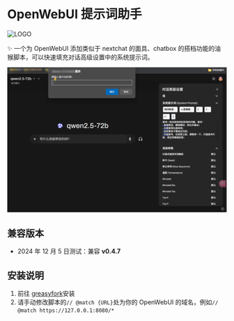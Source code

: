 # OpenWebUI 提示词助手

![LOGO](https://socialify.git.ci/susmouse/open-webui-prompt-helper/image?description=1&descriptionEditable=%F0%9F%90%92%20%E4%B8%BAopen-webui%E5%BC%80%E5%8F%91%E7%9A%84%E4%B8%80%E4%B8%AA%E6%B2%B9%E7%8C%B4%E8%84%9A%E6%9C%AC%0A%E7%94%A8%E4%BA%8E%E5%BF%AB%E6%8D%B7%E8%BE%93%E5%85%A5%E5%AF%B9%E8%AF%9D%E9%AB%98%E7%BA%A7%E8%AE%BE%E7%BD%AE%E4%B8%AD%E7%9A%84%E7%B3%BB%E7%BB%9F%E6%8F%90%E7%A4%BA%E8%AF%8D%E3%80%82%20%F0%9F%A4%96&font=Jost&language=1&logo=https%3A%2F%2Fs2.loli.net%2F2024%2F12%2F05%2FlrYpNuECMKzHwOb.png&name=1&owner=1&pattern=Floating%20Cogs&theme=Light)

✨ 一个为 OpenWebUI 添加类似于 nextchat 的面具、chatbox 的搭档功能的油猴脚本，可以快速填充对话高级设置中的系统提示词。

![截图](https://github.com/susmouse/open-webui-prompt-helper/blob/main/assets/example.png?raw=true)

## 兼容版本

- 2024 年 12 月 5 日测试：兼容 **v0.4.7**

## 安装说明

1. 前往 [greasyfork](https://greasyfork.org)安装
2. 请手动修改脚本的`// @match {URL}`处为你的 OpenWebUI 的域名，例如`// @match https://127.0.0.1:8080/*`
